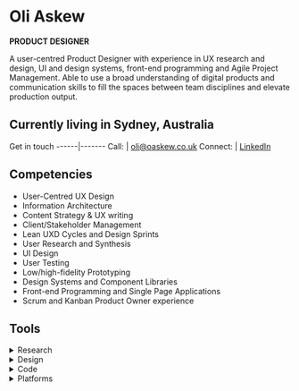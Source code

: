 # Oli Askew

**PRODUCT DESIGNER**

A user-centred Product Designer with experience in UX research and design, UI and design systems, front-end programming and Agile Project Management. Able to use a broad understanding of digital products and communication skills to fill the spaces between team disciplines and elevate production output.

## Currently living in Sydney, Australia

Get in touch
------|-------
Call: | oli@oaskew.co.uk
Connect: | [LinkedIn](https://www.linkedin.com/in/oliver-askew-5791a333/)

## Competencies

* User-Centred UX Design
* Information Architecture
* Content Strategy & UX writing
* Client/Stakeholder Management
* Lean UXD Cycles and Design Sprints
* User Research and Synthesis
* UI Design
* User Testing
* Low/high-fidelity Prototyping
* Design Systems and Component Libraries
* Front-end Programming and Single Page Applications
* Scrum and Kanban Product Owner experience

## Tools

<details>
<summary>Research</summary>

* Google Analytics (Google Cert)
* FullStory / HotJar / CrazyEgg
* Hubspot
* Google Optimise

</details>

<details>
<summary>Design</summary>

* Sketch
* InVision
* Framer
* Adobe CC
* Affinity Designer
* FlowMapp
* LucidCharts
* Good old pen & paper

</details>

<details>
<summary>Code</summary>

* HTML5/CSS3/SVG
* JavaScript
* React
* Redux
* Graph QL, SQL & Postgres
* NodeJs
* WebPack
* Git

</details>

<details>
<summary>Platforms</summary>

* WordPress
* Contentful
* Magento
* Adobe BC
* Stripe
* Snipcart
* Zapier

</details>
